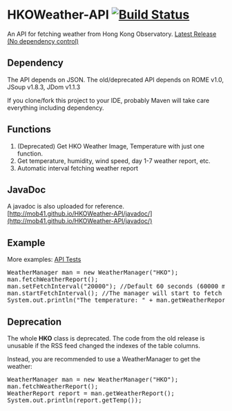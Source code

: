 # HKOWeather-API [![Build Status](https://travis-ci.org/mob41/HKOWeather-API.svg?branch=master)](https://travis-ci.org/mob41/HKOWeather-API)
An API for fetching weather from Hong Kong Observatory.
[Latest Release (No dependency control)](https://github.com/mob41/HKOWeather-API/releases/latest)

## Dependency
The API depends on JSON. The old/deprecated API depends on ROME v1.0, JSoup v1.8.3, JDom v1.1.3

If you clone/fork this project to your IDE, probably Maven will take care everything including dependency.
## Functions
1. (Deprecated) Get HKO Weather Image, Temperature with just one function.
2. Get temperature, humidity, wind speed, day 1-7 weather report, etc.
3. Automatic interval fetching weather report

## JavaDoc
A javadoc is also uploaded for reference.
[http://mob41.github.io/HKOWeather-API/javadoc/](http://mob41.github.io/HKOWeather-API/javadoc/)

## Example
More examples: [API Tests](https://github.com/mob41/HKOWeather-API/tree/master/src/test/java/com/mob41/hkoweather/tests)
<pre>
WeatherManager man = new WeatherManager("HKO");
man.fetchWeatherReport();
man.setFetchInterval("20000"); //Default 60 seconds (60000 ms)
man.startFetchInterval(); //The manager will start to fetch a new report every 20 seconds.
System.out.println("The temperature: " + man.getWeatherReport().getTemp());
</pre>

## Deprecation
The whole <b>HKO</b> class is deprecated.
The code from the old release is unusable if the RSS feed changed the indexes of the table columns.

Instead, you are recommended to use a WeatherManager to get the weather:
<pre>
WeatherManager man = new WeatherManager("HKO");
man.fetchWeatherReport();
WeatherReport report = man.getWeatherReport();
System.out.println(report.getTemp());
</pre>